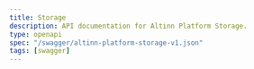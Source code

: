```yaml
---
title: Storage
description: API documentation for Altinn Platform Storage.
type: openapi
spec: "/swagger/altinn-platform-storage-v1.json"
tags: [swagger]
---
```


